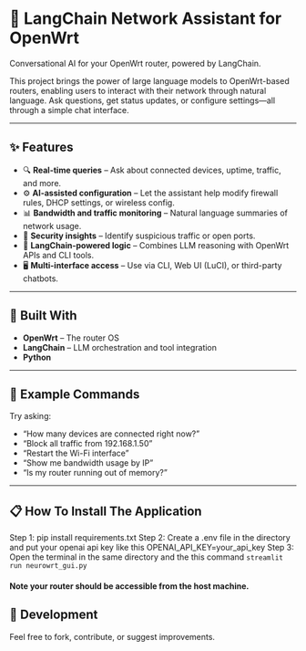 # 📡 LangChain Network Assistant for OpenWrt

Conversational AI for your OpenWrt router, powered by LangChain.

This project brings the power of large language models to OpenWrt-based routers, enabling users to interact with their network through natural language. Ask questions, get status updates, or configure settings—all through a simple chat interface.

---

## ✨ Features

- 🔍 **Real-time queries** – Ask about connected devices, uptime, traffic, and more.
- ⚙️ **AI-assisted configuration** – Let the assistant help modify firewall rules, DHCP settings, or wireless config.
- 📊 **Bandwidth and traffic monitoring** – Natural language summaries of network usage.
- 🔐 **Security insights** – Identify suspicious traffic or open ports.
- 🧠 **LangChain-powered logic** – Combines LLM reasoning with OpenWrt APIs and CLI tools.
- 🖥️ **Multi-interface access** – Use via CLI, Web UI (LuCI), or third-party chatbots.

---

## 🧰 Built With

- **OpenWrt** – The router OS
- **LangChain** – LLM orchestration and tool integration
- **Python**

---

## 💬 Example Commands

Try asking:

- “How many devices are connected right now?”
- “Block all traffic from 192.168.1.50”
- “Restart the Wi-Fi interface”
- “Show me bandwidth usage by IP”
- “Is my router running out of memory?”

---

## 📋 How To Install The Application

Step 1: pip install requirements.txt
Step 2: Create a .env file in the directory and put your openai api key like this OPENAI_API_KEY=your_api_key
Step 3: Open the terminal in the same directory and the this command ```streamlit run neurowrt_gui.py```
#### Note your router should be accessible from the host machine.

## 🧪 Development

Feel free to fork, contribute, or suggest improvements.
